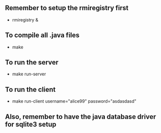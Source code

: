 ## Remember to setup the rmiregistry first
- rmiregistry &

## To compile all .java files
- make

## To run the server
- make run-server

## To run the client
- make run-client username="alice99" password="asdasdasd"

## Also, remember to have the java database driver for sqlite3 setup
